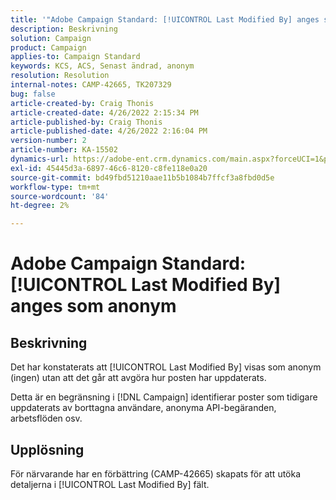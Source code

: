 ```yaml
---
title: '"Adobe Campaign Standard: [!UICONTROL Last Modified By] anges som anonym'
description: Beskrivning
solution: Campaign
product: Campaign
applies-to: Campaign Standard
keywords: KCS, ACS, Senast ändrad, anonym
resolution: Resolution
internal-notes: CAMP-42665, TK207329
bug: false
article-created-by: Craig Thonis
article-created-date: 4/26/2022 2:15:34 PM
article-published-by: Craig Thonis
article-published-date: 4/26/2022 2:16:04 PM
version-number: 2
article-number: KA-15502
dynamics-url: https://adobe-ent.crm.dynamics.com/main.aspx?forceUCI=1&pagetype=entityrecord&etn=knowledgearticle&id=9aacac50-6bc5-ec11-a7b6-0022480a138b
exl-id: 45445d3a-6897-46c6-8120-c8fe118e0a20
source-git-commit: bd49fbd51210aae11b5b1084b7ffcf3a8fbd0d5e
workflow-type: tm+mt
source-wordcount: '84'
ht-degree: 2%

---
```


# Adobe Campaign Standard: [!UICONTROL Last Modified By] anges som anonym

## Beskrivning


Det har konstaterats att [!UICONTROL Last Modified By] visas som anonym (ingen) utan att det går att avgöra hur posten har uppdaterats.

Detta är en begränsning i [!DNL Campaign] identifierar poster som tidigare uppdaterats av borttagna användare, anonyma API-begäranden, arbetsflöden osv.


## Upplösning


För närvarande har en förbättring (CAMP-42665) skapats för att utöka detaljerna i [!UICONTROL Last Modified By] fält.
